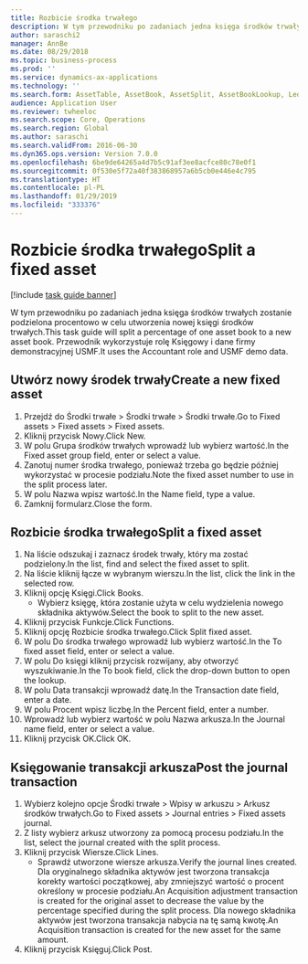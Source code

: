 ```yaml
---
title: Rozbicie środka trwałego
description: W tym przewodniku po zadaniach jedna księga środków trwałych zostanie podzielona procentowo w celu utworzenia nowej księgi środków trwałych.
author: saraschi2
manager: AnnBe
ms.date: 08/29/2018
ms.topic: business-process
ms.prod: ''
ms.service: dynamics-ax-applications
ms.technology: ''
ms.search.form: AssetTable, AssetBook, AssetSplit, AssetBookLookup, LedgerJournalTable, LedgerJournalTransAsset
audience: Application User
ms.reviewer: twheeloc
ms.search.scope: Core, Operations
ms.search.region: Global
ms.author: saraschi
ms.search.validFrom: 2016-06-30
ms.dyn365.ops.version: Version 7.0.0
ms.openlocfilehash: 6be9de64265a4d7b5c91af3ee8acfce80c78e0f1
ms.sourcegitcommit: 0f530e5f72a40f383868957a6b5cb0e446e4c795
ms.translationtype: HT
ms.contentlocale: pl-PL
ms.lasthandoff: 01/29/2019
ms.locfileid: "333376"
---
```

# <a name="split-a-fixed-asset"></a><span data-ttu-id="74405-103">Rozbicie środka trwałego</span><span class="sxs-lookup"><span data-stu-id="74405-103">Split a fixed asset</span></span>

[!include [task guide banner](../../includes/task-guide-banner.md)]

<span data-ttu-id="74405-104">W tym przewodniku po zadaniach jedna księga środków trwałych zostanie podzielona procentowo w celu utworzenia nowej księgi środków trwałych.</span><span class="sxs-lookup"><span data-stu-id="74405-104">This task guide will split a percentage of one asset book to a new asset book.</span></span>  <span data-ttu-id="74405-105">Przewodnik wykorzystuje rolę Księgowy i dane firmy demonstracyjnej USMF.</span><span class="sxs-lookup"><span data-stu-id="74405-105">It uses the Accountant role and USMF demo data.</span></span>


## <a name="create-a-new-fixed-asset"></a><span data-ttu-id="74405-106">Utwórz nowy środek trwały</span><span class="sxs-lookup"><span data-stu-id="74405-106">Create a new fixed asset</span></span>
1. <span data-ttu-id="74405-107">Przejdź do Środki trwałe > Środki trwałe > Środki trwałe.</span><span class="sxs-lookup"><span data-stu-id="74405-107">Go to Fixed assets > Fixed assets > Fixed assets.</span></span>
2. <span data-ttu-id="74405-108">Kliknij przycisk Nowy.</span><span class="sxs-lookup"><span data-stu-id="74405-108">Click New.</span></span>
3. <span data-ttu-id="74405-109">W polu Grupa środków trwałych wprowadź lub wybierz wartość.</span><span class="sxs-lookup"><span data-stu-id="74405-109">In the Fixed asset group field, enter or select a value.</span></span>
4. <span data-ttu-id="74405-110">Zanotuj numer środka trwałego, ponieważ trzeba go będzie później wykorzystać w procesie podziału.</span><span class="sxs-lookup"><span data-stu-id="74405-110">Note the fixed asset number to use in the split process later.</span></span>
5. <span data-ttu-id="74405-111">W polu Nazwa wpisz wartość.</span><span class="sxs-lookup"><span data-stu-id="74405-111">In the Name field, type a value.</span></span>
6. <span data-ttu-id="74405-112">Zamknij formularz.</span><span class="sxs-lookup"><span data-stu-id="74405-112">Close the form.</span></span>

## <a name="split-a-fixed-asset"></a><span data-ttu-id="74405-113">Rozbicie środka trwałego</span><span class="sxs-lookup"><span data-stu-id="74405-113">Split a fixed asset</span></span>
1. <span data-ttu-id="74405-114">Na liście odszukaj i zaznacz środek trwały, który ma zostać podzielony.</span><span class="sxs-lookup"><span data-stu-id="74405-114">In the list, find and select the fixed asset to split.</span></span>
2. <span data-ttu-id="74405-115">Na liście kliknij łącze w wybranym wierszu.</span><span class="sxs-lookup"><span data-stu-id="74405-115">In the list, click the link in the selected row.</span></span>
3. <span data-ttu-id="74405-116">Kliknij opcję Księgi.</span><span class="sxs-lookup"><span data-stu-id="74405-116">Click Books.</span></span>
    * <span data-ttu-id="74405-117">Wybierz księgę, która zostanie użyta w celu wydzielenia nowego składnika aktywów.</span><span class="sxs-lookup"><span data-stu-id="74405-117">Select the book to split to the new asset.</span></span>  
4. <span data-ttu-id="74405-118">Kliknij przycisk Funkcje.</span><span class="sxs-lookup"><span data-stu-id="74405-118">Click Functions.</span></span>
5. <span data-ttu-id="74405-119">Kliknij opcję Rozbicie środka trwałego.</span><span class="sxs-lookup"><span data-stu-id="74405-119">Click Split fixed asset.</span></span>
6. <span data-ttu-id="74405-120">W polu Do środka trwałego wprowadź lub wybierz wartość.</span><span class="sxs-lookup"><span data-stu-id="74405-120">In the To fixed asset field, enter or select a value.</span></span>
7. <span data-ttu-id="74405-121">W polu Do księgi kliknij przycisk rozwijany, aby otworzyć wyszukiwanie.</span><span class="sxs-lookup"><span data-stu-id="74405-121">In the To book field, click the drop-down button to open the lookup.</span></span>
8. <span data-ttu-id="74405-122">W polu Data transakcji wprowadź datę.</span><span class="sxs-lookup"><span data-stu-id="74405-122">In the Transaction date field, enter a date.</span></span>
9. <span data-ttu-id="74405-123">W polu Procent wpisz liczbę.</span><span class="sxs-lookup"><span data-stu-id="74405-123">In the Percent field, enter a number.</span></span>
10. <span data-ttu-id="74405-124">Wprowadź lub wybierz wartość w polu Nazwa arkusza.</span><span class="sxs-lookup"><span data-stu-id="74405-124">In the Journal name field, enter or select a value.</span></span>
11. <span data-ttu-id="74405-125">Kliknij przycisk OK.</span><span class="sxs-lookup"><span data-stu-id="74405-125">Click OK.</span></span>

## <a name="post-the-journal-transaction"></a><span data-ttu-id="74405-126">Księgowanie transakcji arkusza</span><span class="sxs-lookup"><span data-stu-id="74405-126">Post the journal transaction</span></span>
1. <span data-ttu-id="74405-127">Wybierz kolejno opcje Środki trwałe > Wpisy w arkuszu > Arkusz środków trwałych.</span><span class="sxs-lookup"><span data-stu-id="74405-127">Go to Fixed assets > Journal entries > Fixed assets journal.</span></span>
2. <span data-ttu-id="74405-128">Z listy wybierz arkusz utworzony za pomocą procesu podziału.</span><span class="sxs-lookup"><span data-stu-id="74405-128">In the list, select the journal created with the split process.</span></span>
3. <span data-ttu-id="74405-129">Kliknij przycisk Wiersze.</span><span class="sxs-lookup"><span data-stu-id="74405-129">Click Lines.</span></span>
    * <span data-ttu-id="74405-130">Sprawdź utworzone wiersze arkusza.</span><span class="sxs-lookup"><span data-stu-id="74405-130">Verify the journal lines created.</span></span>  <span data-ttu-id="74405-131">Dla oryginalnego składnika aktywów jest tworzona transakcja korekty wartości początkowej, aby zmniejszyć wartość o procent określony w procesie podziału.</span><span class="sxs-lookup"><span data-stu-id="74405-131">An Acquisition adjustment transaction is created for the original asset to decrease the value by the percentage specified during the split process.</span></span>  <span data-ttu-id="74405-132">Dla nowego składnika aktywów jest tworzona transakcja nabycia na tę samą kwotę.</span><span class="sxs-lookup"><span data-stu-id="74405-132">An Acquisition transaction is created for the new asset for the same amount.</span></span>  
4. <span data-ttu-id="74405-133">Kliknij przycisk Księguj.</span><span class="sxs-lookup"><span data-stu-id="74405-133">Click Post.</span></span>

